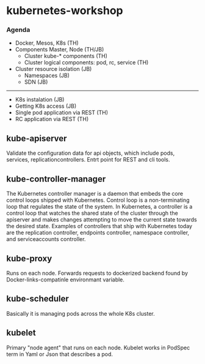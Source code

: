 # kubernetes-workshop
### Agenda
- Docker, Mesos, K8s (TH)
- Components Master, Node (TH/JB)
  - Cluster kube-* components (TH)
  - Cluster logical components: pod, rc, service (TH)
- Cluster resource isolation (JB)
  - Namespaces (JB)
  - SDN (JB)
---
- K8s instalation (JB)
- Getting K8s access (JB)
- Single pod application via REST (TH)
- RC application via REST (TH)

## kube-apiserver
Validate the configuration data for api objects, which include pods, services, replicationcontrollers. Entrt point for REST and cli tools.
## kube-controller-manager
The Kubernetes controller manager is a daemon that embeds the core control loops shipped with Kubernetes. Control loop is a non-terminating loop that regulates the state of the system. In Kubernetes, a controller is a control loop that watches the shared state of the cluster through the apiserver and makes changes attempting to move the current state towards the desired state. Examples of controllers that ship with Kubernetes today are the replication controller, endpoints controller, namespace controller, and serviceaccounts controller.
## kube-proxy
Runs on each node. Forwards requests to dockerized backend found by Docker-links-compatinle environmant variable.
## kube-scheduler
Basically it is managing pods across the whole K8s cluster.
## kubelet
Primary "node agent" that runs on each node. Kubelet works in PodSpec term in Yaml or Json that describes a pod.
